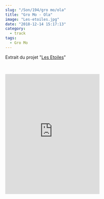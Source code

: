```yaml
--- 
slug: "/Son/194/gro mo/ola"
title: "Gro Mo - Ola"
image: "Les-etoiles.jpg"
date: "2018-12-14 15:17:13"
category:
  - track
tags:
  - Gro Mo
---
```

<p>Extrait du projet "<a href="http://smarturl.it/GrosMo-LesEtoiles">Les Etoiles</a>"</p><br/><p><iframe src="https://open.spotify.com/embed/track/7cTFbr3RpViLUSPzAb028S" width="300" height="380" frameborder="0" allowtransparency="true" allow="encrypted-media"></iframe></p>